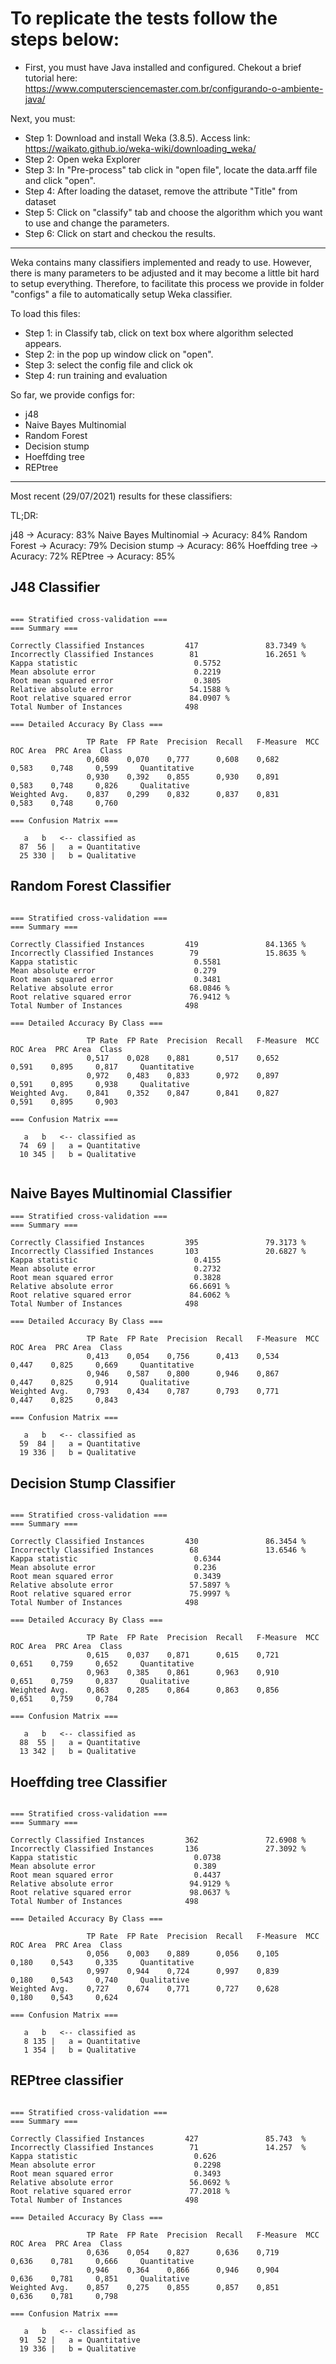 # To replicate the tests follow the steps below:

- First, you must have Java installed and configured. 
Chekout a brief tutorial here: https://www.computersciencemaster.com.br/configurando-o-ambiente-java/

Next, you must:

- Step 1: Download and install Weka (3.8.5). Access link: https://waikato.github.io/weka-wiki/downloading_weka/
- Step 2: Open weka Explorer
- Step 3: In "Pre-process" tab click in "open file", locate the data.arff file and click "open".
- Step 4: After loading the dataset, remove the attribute "Title" from dataset
- Step 5: Click on "classify" tab and choose the algorithm which you want to use and change the parameters.
- Step 6: Click on start and checkou the results.

--- 

Weka contains many classifiers implemented and ready to use. However, there is many parameters to be adjusted and it may become a little bit hard to setup everything. Therefore, to facilitate this process we provide in folder "configs" a file to automatically setup Weka classifier.

To load this files:
- Step 1: in Classify tab, click on text box where algorithm selected appears.
- Step 2: in the pop up window click on "open".
- Step 3: select the config file and click ok
- Step 4: run training and evaluation

So far, we provide configs for:

- j48
- Naive Bayes Multinomial
- Random Forest
- Decision stump
- Hoeffding tree
- REPtree

---

Most recent (29/07/2021) results for these classifiers:

TL;DR: 

j48 → Acuracy: 83% 
Naive Bayes Multinomial → Acuracy: 84% 
Random Forest → Acuracy: 79% 
Decision stump → Acuracy: 86% 
Hoeffding tree → Acuracy: 72% 
REPtree → Acuracy: 85%  

## J48 Classifier

```plaintext

=== Stratified cross-validation ===
=== Summary ===

Correctly Classified Instances         417               83.7349 %
Incorrectly Classified Instances        81               16.2651 %
Kappa statistic                          0.5752
Mean absolute error                      0.2219
Root mean squared error                  0.3805
Relative absolute error                 54.1588 %
Root relative squared error             84.0907 %
Total Number of Instances              498     

=== Detailed Accuracy By Class ===

                 TP Rate  FP Rate  Precision  Recall   F-Measure  MCC      ROC Area  PRC Area  Class
                 0,608    0,070    0,777      0,608    0,682      0,583    0,748     0,599     Quantitative
                 0,930    0,392    0,855      0,930    0,891      0,583    0,748     0,826     Qualitative
Weighted Avg.    0,837    0,299    0,832      0,837    0,831      0,583    0,748     0,760     

=== Confusion Matrix ===

   a   b   <-- classified as
  87  56 |   a = Quantitative
  25 330 |   b = Qualitative

```

## Random Forest Classifier

```plaintext

=== Stratified cross-validation ===
=== Summary ===

Correctly Classified Instances         419               84.1365 %
Incorrectly Classified Instances        79               15.8635 %
Kappa statistic                          0.5581
Mean absolute error                      0.279 
Root mean squared error                  0.3481
Relative absolute error                 68.0846 %
Root relative squared error             76.9412 %
Total Number of Instances              498     

=== Detailed Accuracy By Class ===

                 TP Rate  FP Rate  Precision  Recall   F-Measure  MCC      ROC Area  PRC Area  Class
                 0,517    0,028    0,881      0,517    0,652      0,591    0,895     0,817     Quantitative
                 0,972    0,483    0,833      0,972    0,897      0,591    0,895     0,938     Qualitative
Weighted Avg.    0,841    0,352    0,847      0,841    0,827      0,591    0,895     0,903     

=== Confusion Matrix ===

   a   b   <-- classified as
  74  69 |   a = Quantitative
  10 345 |   b = Qualitative


```



## Naive Bayes Multinomial Classifier



```plaintext
=== Stratified cross-validation ===
=== Summary ===

Correctly Classified Instances         395               79.3173 %
Incorrectly Classified Instances       103               20.6827 %
Kappa statistic                          0.4155
Mean absolute error                      0.2732
Root mean squared error                  0.3828
Relative absolute error                 66.6691 %
Root relative squared error             84.6062 %
Total Number of Instances              498     

=== Detailed Accuracy By Class ===

                 TP Rate  FP Rate  Precision  Recall   F-Measure  MCC      ROC Area  PRC Area  Class
                 0,413    0,054    0,756      0,413    0,534      0,447    0,825     0,669     Quantitative
                 0,946    0,587    0,800      0,946    0,867      0,447    0,825     0,914     Qualitative
Weighted Avg.    0,793    0,434    0,787      0,793    0,771      0,447    0,825     0,843     

=== Confusion Matrix ===

   a   b   <-- classified as
  59  84 |   a = Quantitative
  19 336 |   b = Qualitative
```

## Decision Stump Classifier

```Plaintext

=== Stratified cross-validation ===
=== Summary ===

Correctly Classified Instances         430               86.3454 %
Incorrectly Classified Instances        68               13.6546 %
Kappa statistic                          0.6344
Mean absolute error                      0.236 
Root mean squared error                  0.3439
Relative absolute error                 57.5897 %
Root relative squared error             75.9997 %
Total Number of Instances              498     

=== Detailed Accuracy By Class ===

                 TP Rate  FP Rate  Precision  Recall   F-Measure  MCC      ROC Area  PRC Area  Class
                 0,615    0,037    0,871      0,615    0,721      0,651    0,759     0,652     Quantitative
                 0,963    0,385    0,861      0,963    0,910      0,651    0,759     0,837     Qualitative
Weighted Avg.    0,863    0,285    0,864      0,863    0,856      0,651    0,759     0,784     

=== Confusion Matrix ===

   a   b   <-- classified as
  88  55 |   a = Quantitative
  13 342 |   b = Qualitative

```

## Hoeffding tree Classifier

```plaintext

=== Stratified cross-validation ===
=== Summary ===

Correctly Classified Instances         362               72.6908 %
Incorrectly Classified Instances       136               27.3092 %
Kappa statistic                          0.0738
Mean absolute error                      0.389 
Root mean squared error                  0.4437
Relative absolute error                 94.9129 %
Root relative squared error             98.0637 %
Total Number of Instances              498     

=== Detailed Accuracy By Class ===

                 TP Rate  FP Rate  Precision  Recall   F-Measure  MCC      ROC Area  PRC Area  Class
                 0,056    0,003    0,889      0,056    0,105      0,180    0,543     0,335     Quantitative
                 0,997    0,944    0,724      0,997    0,839      0,180    0,543     0,740     Qualitative
Weighted Avg.    0,727    0,674    0,771      0,727    0,628      0,180    0,543     0,624     

=== Confusion Matrix ===

   a   b   <-- classified as
   8 135 |   a = Quantitative
   1 354 |   b = Qualitative

```

## REPtree classifier

```plaintext

=== Stratified cross-validation ===
=== Summary ===

Correctly Classified Instances         427               85.743  %
Incorrectly Classified Instances        71               14.257  %
Kappa statistic                          0.626 
Mean absolute error                      0.2298
Root mean squared error                  0.3493
Relative absolute error                 56.0692 %
Root relative squared error             77.2018 %
Total Number of Instances              498     

=== Detailed Accuracy By Class ===

                 TP Rate  FP Rate  Precision  Recall   F-Measure  MCC      ROC Area  PRC Area  Class
                 0,636    0,054    0,827      0,636    0,719      0,636    0,781     0,666     Quantitative
                 0,946    0,364    0,866      0,946    0,904      0,636    0,781     0,851     Qualitative
Weighted Avg.    0,857    0,275    0,855      0,857    0,851      0,636    0,781     0,798     

=== Confusion Matrix ===

   a   b   <-- classified as
  91  52 |   a = Quantitative
  19 336 |   b = Qualitative

```
